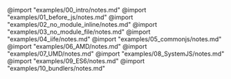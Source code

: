 @import "examples/00_intro/notes.md"
@import "examples/01_before_js/notes.md"
@import "examples/02_no_module_inline/notes.md"
@import "examples/03_no_module_file/notes.md"
@import "examples/04_iife/notes.md"
@import "examples/05_commonjs/notes.md"
@import "examples/06_AMD/notes.md"
@import "examples/07_UMD/notes.md"
@import "examples/08_SystemJS/notes.md"
@import "examples/09_ES6/notes.md"
@import "examples/10_bundlers/notes.md"